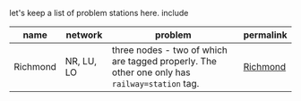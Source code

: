 let's keep a list of problem stations here. include 

name | network | problem | permalink |  
--- | --- | --- | --- |
Richmond | NR, LU, LO | three nodes - two of which are tagged properly. The other one only has `railway=station` tag. | [Richmond]



[Richmond]:http://www.openstreetmap.org/?lat=51.46334&lon=-0.30166&zoom=17
